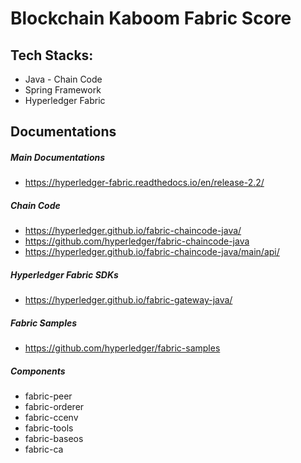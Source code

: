 # Blockchain Kaboom Fabric Score
## Tech Stacks:
+ Java - Chain Code
+ Spring Framework
+ Hyperledger Fabric
## Documentations
##### Main Documentations
+ https://hyperledger-fabric.readthedocs.io/en/release-2.2/
##### Chain Code
+ https://hyperledger.github.io/fabric-chaincode-java/
+ https://github.com/hyperledger/fabric-chaincode-java
+ https://hyperledger.github.io/fabric-chaincode-java/main/api/
##### Hyperledger Fabric SDKs
+ https://hyperledger.github.io/fabric-gateway-java/
##### Fabric Samples
+ https://github.com/hyperledger/fabric-samples
##### Components
+ fabric-peer
+ fabric-orderer
+ fabric-ccenv
+ fabric-tools
+ fabric-baseos
+ fabric-ca
